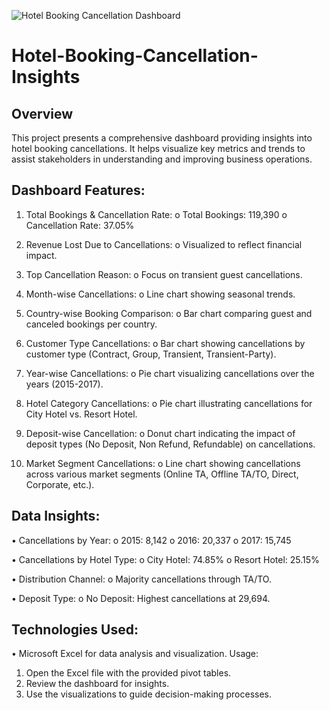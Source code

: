 ![Hotel Booking Cancellation Dashboard](https://github.com/user-attachments/assets/58be4ca3-f87c-46d3-84d0-8ab1f9542401)


# Hotel-Booking-Cancellation-Insights

## Overview
This project presents a comprehensive dashboard providing insights into hotel booking cancellations. It helps visualize key metrics and trends to assist stakeholders in understanding and improving business operations.

## Dashboard Features:

1.	Total Bookings & Cancellation Rate:
o	Total Bookings: 119,390
o	Cancellation Rate: 37.05%

2.	Revenue Lost Due to Cancellations:
o	Visualized to reflect financial impact.

3.	Top Cancellation Reason:
o	Focus on transient guest cancellations.

4.	Month-wise Cancellations:
o	Line chart showing seasonal trends.

5.	Country-wise Booking Comparison:
o	Bar chart comparing guest and canceled bookings per country.

6.	Customer Type Cancellations:
o	Bar chart showing cancellations by customer type (Contract, Group, Transient, Transient-Party).

7.	Year-wise Cancellations:
o	Pie chart visualizing cancellations over the years (2015-2017).

8.	Hotel Category Cancellations:
o	Pie chart illustrating cancellations for City Hotel vs. Resort Hotel.

9.	Deposit-wise Cancellation:
o	Donut chart indicating the impact of deposit types (No Deposit, Non Refund, Refundable) on cancellations.

10.	Market Segment Cancellations:
o	Line chart showing cancellations across various market segments (Online TA, Offline TA/TO, Direct, Corporate, etc.).

## Data Insights:

•	Cancellations by Year: 
o	2015: 8,142
o	2016: 20,337
o	2017: 15,745

•	Cancellations by Hotel Type: 
o	City Hotel: 74.85%
o	Resort Hotel: 25.15%

•	Distribution Channel: 
o	Majority cancellations through TA/TO.

•	Deposit Type: 
o	No Deposit: Highest cancellations at 29,694.

## Technologies Used:

•	Microsoft Excel for data analysis and visualization.
Usage:
1.	Open the Excel file with the provided pivot tables.
2.	Review the dashboard for insights.
3.	Use the visualizations to guide decision-making processes.
